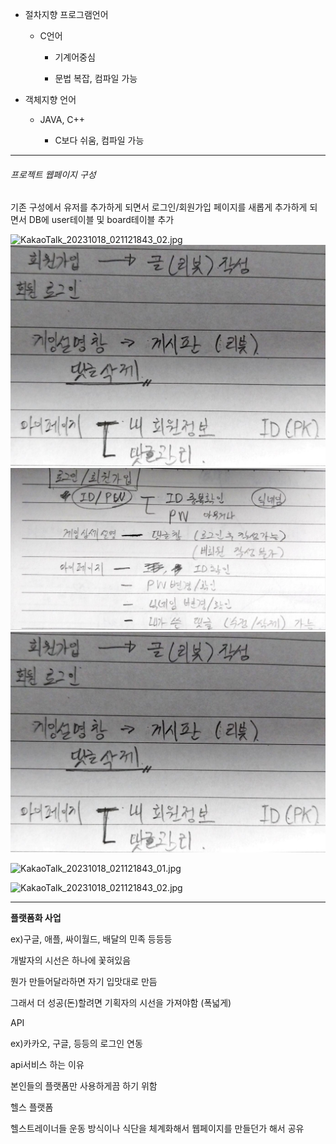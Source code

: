 - 절차지향 프로그램언어
  
  - C언어
    
    - 기계어중심
    
    - 문법 복잡, 컴파일 가능

- 객체지향 언어
  
  - JAVA, C++
    
    - C보다 쉬움, 컴파일 가능

------------------------

###### 프로젝트 웹페이지 구성

기존 구성에서 유저를 추가하게 되면서 로그인/회원가입 페이지를 새롭게 추가하게 되면서 DB에 user테이블 및 board테이블 추가

![KakaoTalk_20231018_021121843_02.jpg](C:\Users\김선호\Documents\필기\사진\KakaoTalk_20231018_021121843_02.jpg)
<img src="사진/KakaoTalk_20231018_021121843_02.jpg">
<img src="사진/KakaoTalk_20231018_021121843_01.jpg">
<img src="사진/KakaoTalk_20231018_021121843_02.jpg">

![KakaoTalk_20231018_021121843_01.jpg](C:\Users\김선호\Documents\필기\사진\KakaoTalk_20231018_021121843_01.jpg)

![KakaoTalk_20231018_021121843_02.jpg](C:\Users\김선호\Documents\필기\사진\KakaoTalk_20231018_021121843_02.jpg)

----------------



**플랫폼화 사업**

ex)구글, 애플, 싸이월드, 배달의 민족 등등등

개발자의 시선은 하나에 꽃혀있음

뭔가 만들어달라하면 자기 입맛대로 만듬

그래서 더 성공(돈)할려면 기획자의 시선을 가져야함 (폭넓게)

API

ex)카카오, 구글, 등등의 로그인 연동

api서비스 하는 이유

본인들의 플랫폼만 사용하게끔 하기 위함

헬스 플랫폼

헬스트레이너들 운동 방식이나 식단을 체계화해서 웹페이지를 만들던가 해서 공유
